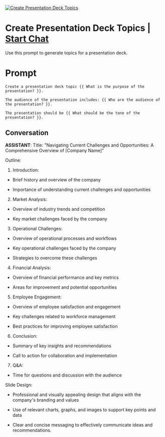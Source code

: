 
[![Create Presentation Deck Topics](https://flow-prompt-covers.s3.us-west-1.amazonaws.com/icon/futuristic/futu_7.png)](https://gptcall.net/chat.html?data=%7B%22contact%22%3A%7B%22id%22%3A%223TVR1Hv9t-CmBrxTMBW95%22%2C%22flow%22%3Atrue%7D%7D)
# Create Presentation Deck Topics | [Start Chat](https://gptcall.net/chat.html?data=%7B%22contact%22%3A%7B%22id%22%3A%223TVR1Hv9t-CmBrxTMBW95%22%2C%22flow%22%3Atrue%7D%7D)
Use this prompt to generate topics for a presentation deck.

# Prompt

```
Create a presentation deck topic {{ What is the purpose of the presentation? }}. 

The audience of the presentation includes: {{ Who are the audience of the presentation? }}. 

The presentation should be {{ What should be the tone of the presentation? }}.
```

## Conversation

**ASSISTANT**: Title: "Navigating Current Challenges and Opportunities: A Comprehensive Overview of [Company Name]"



Outline:



1. Introduction:

- Brief history and overview of the company

- Importance of understanding current challenges and opportunities



2. Market Analysis:

- Overview of industry trends and competition

- Key market challenges faced by the company



3. Operational Challenges:

- Overview of operational processes and workflows

- Key operational challenges faced by the company

- Strategies to overcome these challenges



4. Financial Analysis:

- Overview of financial performance and key metrics

- Areas for improvement and potential opportunities



5. Employee Engagement:

- Overview of employee satisfaction and engagement

- Key challenges related to workforce management

- Best practices for improving employee satisfaction



6. Conclusion:

- Summary of key insights and recommendations

- Call to action for collaboration and implementation



7. Q&A:

- Time for questions and discussion with the audience



Slide Design:

- Professional and visually appealing design that aligns with the company's branding and values

- Use of relevant charts, graphs, and images to support key points and data

- Clear and concise messaging to effectively communicate ideas and recommendations.


